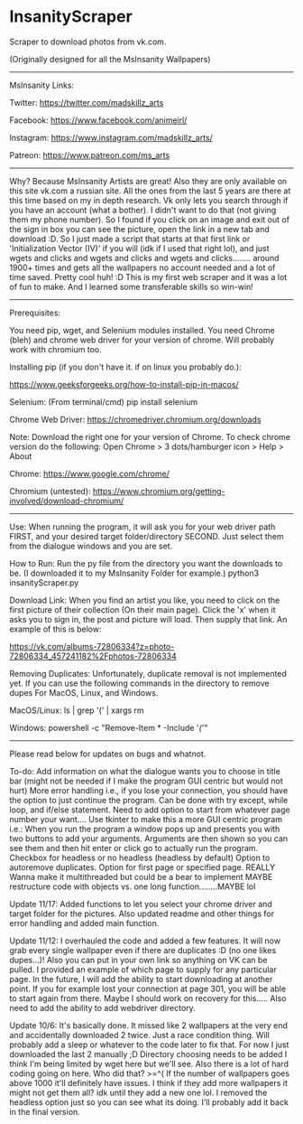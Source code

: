 # InsanityScraper
Scraper to download photos from vk.com.

(Originally designed for all the MsInsanity Wallpapers) 

-----
MsInsanity Links:

Twitter: https://twitter.com/madskillz_arts

Facebook: https://www.facebook.com/animeirl/

Instagram: https://www.instagram.com/madskillz_arts/

Patreon: https://www.patreon.com/ms_arts

-----
Why?
  Because MsInsanity Artists are great! Also they are only available on this site vk.com a russian site. All the ones from the last 5 years are there at this time based on my in depth research. Vk only lets you search through if you have an account (what a bother). I didn't want to do that (not giving them my phone number). So I found if you click on an image and exit out of the sign in box you can see the picture, open the link in a new tab and download :D. So I just made a script that starts at that first link or 'Initialization Vector (IV)' if you will (idk if I used that right lol), and just wgets and clicks and wgets and clicks and wgets and clicks........ around 1900+ times and gets all the wallpapers no account needed and a lot of time saved. Pretty cool huh! :D This is my first web scraper and it was a lot of fun to make. And I learned some transferable skills so win-win!

-----
Prerequisites:

You need pip, wget, and Selenium modules installed. You need Chrome (bleh) and chrome web driver for your version of chrome. Will probably work with chromium too.

Installing pip (if you don't have it. if on linux you probably do.):

https://www.geeksforgeeks.org/how-to-install-pip-in-macos/

Selenium: (From terminal/cmd) pip install selenium

Chrome Web Driver: https://chromedriver.chromium.org/downloads

Note: Download the right one for your version of Chrome. To check chrome version do the following:
  Open Chrome > 3 dots/hamburger icon > Help > About

Chrome: https://www.google.com/chrome/

Chromium (untested): https://www.chromium.org/getting-involved/download-chromium/

-----
Use:
When running the program, it will ask you for your web driver path FIRST, and your desired target folder/directory SECOND. Just select them from the dialogue windows and you are set.

How to Run:
Run the py file from the directory you want the downloads to be. (I downloaded it to my MsInsanity Folder for example.)
python3 insanityScraper.py

Download Link:
When you find an artist you like, you need to click on the first picture of their collection (On their main page). Click the 'x' when it asks you to sign in, the post and picture will load. Then supply that link. An example of this is below:

https://vk.com/albums-72806334?z=photo-72806334_457241182%2Fphotos-72806334

Removing Duplicates:
Unfortunately, duplicate removal is not implemented yet. If you can use the following commands in the directory to remove dupes For MacOS, Linux, and Windows.

MacOS/Linux:
ls | grep '(' | xargs rm

Windows:
powershell -c "Remove-Item * -Include '*(*'"

-----
Please read below for updates on bugs and whatnot.

To-do:
  Add information on what the dialogue wants you to choose in title bar (might not be needed if I make the program GUI centric but would not hurt)
  More error handling i.e., if you lose your connection, you should have the option to just continue the program. Can be done with try except, while loop, and if/else statement.
  Need to add option to start from whatever page number your want....
  Use tkinter to make this a more GUI centric program
    i.e.: When you run the program a window pops up and presents you with two buttons to add your arguments.
    Arguments are then shown so you can see them and then hit enter or click go to actually run the program.
    Checkbox for headless or no headless (headless by default)
    Option to autoremove duplicates.
    Option for first page or specified page.
  REALLY Wanna make it multithreaded but could be a bear to implement
  MAYBE restructure code with objects vs. one long function........MAYBE lol

Update 11/17:
  Added functions to let you select your chrome driver and target folder for the pictures. Also updated readme and other things for error handling and added main function.

Update 11/12:
  I overhauled the code and added a few features. It will now grab every single wallpaper even if there are duplicates :D (no one likes dupes...)! Also you can put in your own link so anything on VK can be pulled. I provided an example of which page to supply for any particular page. In the future, I will add the ability to start downloading at another point. If you for example lost your connection at page 301, you will be able to start again from there. Maybe I should work on recovery for this..... Also need to add the ability to add webdriver directory.

Update 10/6: 
  It's basically done. It missed like 2 wallpapers at the very end and accidentally downloaded 2 twice. Just a race condition thing. Will probably add a sleep or whatever to the code later to fix that. For now I just downloaded the last 2 manually ;D
  Directory choosing needs to be added I think I'm being limited by wget here but we'll see.
  Also there is a lot of hard coding going on here. Who did that? >=^( If the number of wallpapers goes above 1000 it'll definitely have issues. I think if they add more wallpapers it might not get them all? idk until they add a new one lol.
  I removed the headless option just so you can see what its doing. I'll probably add it back in the final version. 
